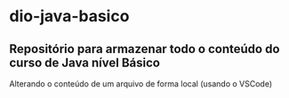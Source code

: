 # dio-java-basico
Repositório para armazenar todo o conteúdo do curso  de Java nível Básico
----
Alterando o conteúdo de um arquivo de forma local (usando o VSCode)
